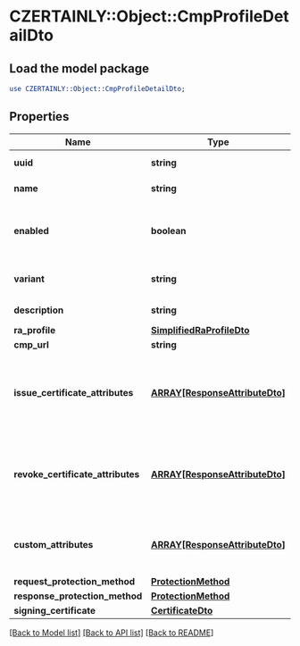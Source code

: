 # CZERTAINLY::Object::CmpProfileDetailDto

## Load the model package
```perl
use CZERTAINLY::Object::CmpProfileDetailDto;
```

## Properties
Name | Type | Description | Notes
------------ | ------------- | ------------- | -------------
**uuid** | **string** | Object identifier | 
**name** | **string** | Object Name | 
**enabled** | **boolean** | Enabled flag - true &#x3D; enabled; false &#x3D; disabled | 
**variant** | **string** | Variant of the CMP Profile | 
**description** | **string** | CMP Profile description | [optional] 
**ra_profile** | [**SimplifiedRaProfileDto**](SimplifiedRaProfileDto.md) |  | [optional] 
**cmp_url** | **string** | CMP URL | [optional] 
**issue_certificate_attributes** | [**ARRAY[ResponseAttributeDto]**](ResponseAttributeDto.md) | List of Attributes to issue a Certificate for the associated RA Profile | [optional] 
**revoke_certificate_attributes** | [**ARRAY[ResponseAttributeDto]**](ResponseAttributeDto.md) | List of Attributes to revoke a Certificate for the associated RA Profile | [optional] 
**custom_attributes** | [**ARRAY[ResponseAttributeDto]**](ResponseAttributeDto.md) | List of Custom Attributes for CMP Profile | [optional] 
**request_protection_method** | [**ProtectionMethod**](ProtectionMethod.md) |  | 
**response_protection_method** | [**ProtectionMethod**](ProtectionMethod.md) |  | 
**signing_certificate** | [**CertificateDto**](CertificateDto.md) |  | [optional] 

[[Back to Model list]](../README.md#documentation-for-models) [[Back to API list]](../README.md#documentation-for-api-endpoints) [[Back to README]](../README.md)



